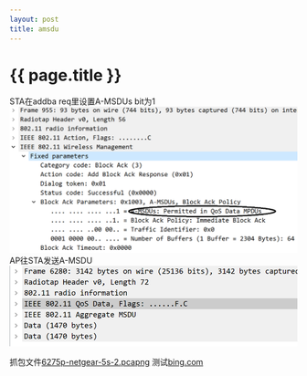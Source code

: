 ```yaml
---
layout: post
title: amsdu
---
```


{{ page.title }}
================

STA在addba req里设置A-MSDUs bit为1
![1](/images/amsdu1.png)
AP往STA发送A-MSDU
![1](/images/amsdu.png)

抓包文件[6275p-netgear-5s-2.pcapng](/files/6275p-netgear-5s-2.pcapng)
测试[bing.com](www.bing.com)
